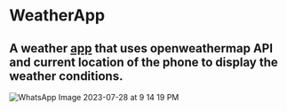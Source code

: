 # WeatherApp
 ## A weather [app](https://github.com/Shivansh771/WeatherApp/blob/main/app-debug.apk) that uses openweathermap API and current location of the phone to display the weather conditions.
![WhatsApp Image 2023-07-28 at 9 14 19 PM](https://github.com/Shivansh771/WeatherApp/assets/76002564/ef5a686b-ae53-4a6b-b20f-2d46f4d50ea1)
